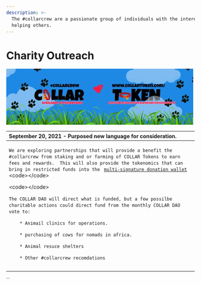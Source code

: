 ```yaml
---
description: >-
  The #collarcrew are a passionate group of individuals with the interest in
  helping others.
---
```


# Charity Outreach

![](../.gitbook/assets/reddit_profile_banner_template_8.jpg)

<table>
  <thead>
    <tr>
      <th style="text-align:left">September 20, 2021 - Purposed new language for consideration.</th>
    </tr>
  </thead>
  <tbody>
    <tr>
      <td style="text-align:left">
        <p><code>We are exploring partnerships that will provide a benefit the #collarcrew from staking and or farming of COLLAR Tokens to earn fees and rewards.  This will also provide the tokenomics that can bring in restricted funds into the </code>
          <a
          href="../community/community-engagment/multi-signature-donation-wallet.md"><code>multi-signature donation wallet</code>
            </a>&lt;code&gt;&lt;/code&gt;</p>
        <p>&lt;code&gt;&lt;/code&gt;</p>
        <p><code>The COLLAR DAO will direct what is funded, but a few possilbe charitable actions could direct fund from the monthly COLLAR DAO vote to:</code>
        </p>
        <p><code>    * Animail clinics for operations.</code>
        </p>
        <p><code>    * purchasing of cows for nomads in africa.</code>
        </p>
        <p><code>    * Animal resuce shelters</code>
        </p>
        <p><code>    * Other #collarcrew recomdations</code>
        </p>
      </td>
    </tr>
    <tr>
      <td style="text-align:left"></td>
    </tr>
    <tr>
      <td style="text-align:left"></td>
    </tr>
  </tbody>
</table>

\`\`


